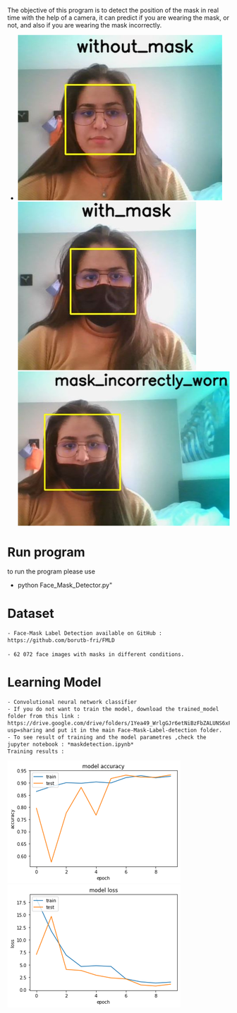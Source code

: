 The objective of this program is to detect the position of the mask in real time with the help of a camera, it can predict if you are wearing the mask, or not, and also if you are wearing the mask incorrectly. 
- ![Alt text](https://raw.githubusercontent.com/Akumaeye/Face-Mask-Label-detection/master/Images/without_mask.JPG "without mask")
![Alt text](https://raw.githubusercontent.com/Akumaeye/Face-Mask-Label-detection/master/Images/with_mask.JPG "with mask")
![Alt text](https://raw.githubusercontent.com/Akumaeye/Face-Mask-Label-detection/master/Images/mask_incorrectly_worn2.JPG "Mask incorrectly worn")



# Run program 
to run the program please use 
  - python Face_Mask_Detector.py"

# Dataset 
    - Face-Mask Label Detection available on GitHub : 
    https://github.com/borutb-fri/FMLD

    - 62 072 face images with masks in different conditions.

# Learning Model 
    - Convolutional neural network classifier
    - If you do not want to train the model, download the trained_model folder from this link : https://drive.google.com/drive/folders/1Yea49_WrlgGJr6etNiBzFbZALUNS6xFy?usp=sharing and put it in the main Face-Mask-Label-detection folder. 
    - To see result of training and the model parametres ,check the jupyter notebook : *maskdetection.ipynb*
    Training results : 
![Alt text](https://raw.githubusercontent.com/Akumaeye/Face-Mask-Label-detection/master/Images/output.png "Model accuracy")
![Alt text](https://raw.githubusercontent.com/Akumaeye/Face-Mask-Label-detection/master/Images/output2.png "Model Loss")




